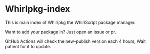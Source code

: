 # Whirlpkg-index

This is main index of Whirlpkg the WhirlScript package manager.

Want to add your package in? Just open an issue or pr.

GitHub Actions will check the new-publish version each 4 hours, Wait patient for it to update.

